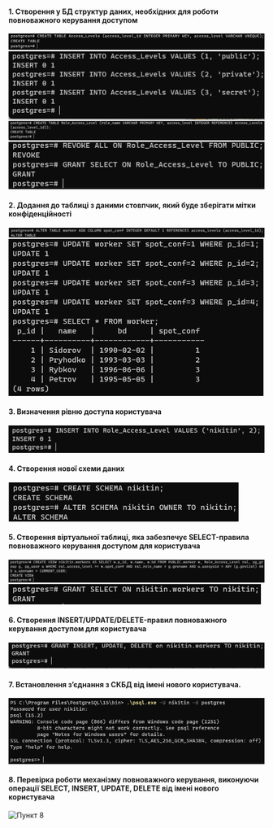 #### 1. Створення у БД структур даних, необхідних для роботи повноважного керування доступом

![Пункт 1.1](2.4/1.1.png)<br>
![Пункт 1.2](2.4/1.2.png)<br>
![Пункт 1.3](2.4/1.3.png)<br>
![Пункт 1.4](2.4/1.4.png)<br>

#### 2. Додання до таблиці з даними стовпчик, який буде зберігати мітки конфіденційності

![Пункт 2.1](2.4/2.1.png)<br>
![Пункт 2.2](2.4/2.2.png)<br>

#### 3. Визначення рівню доступа користувача

![Пункт 3](2.4/3.png)<br>

#### 4. Створення нової схеми даних

![Пункт 4](2.4/4.png)<br>

#### 5. Створення віртуальної таблиці, яка забезпечує SELECT-правила повноважного керування доступом для користувача

![Пункт 5](2.4/5.png)<br>
![Пункт 5.1](2.4/5.1.png)<br>

#### 6. Створення INSERT/UPDATE/DELETE-правил повноважного керування доступом для користувача

![Пункт 6](2.4/6.png)<br>

#### 7. Встановлення з’єднання з СКБД від імені нового користувача.

![Пункт 7](2.4/7.png)<br>

#### 8. Перевірка роботи механізму повноважного керування, виконуючи операції SELECT, INSERT, UPDATE, DELETE від імені нового користувача

![Пункт 8](2.4/8.png)<br>